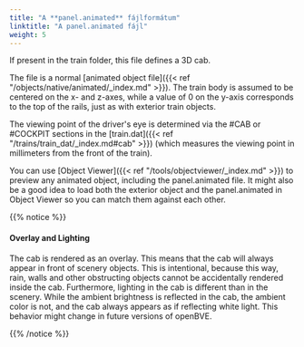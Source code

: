 ```yaml
---
title: "A **panel.animated** fájlformátum"
linktitle: "A panel.animated fájl"
weight: 5
---
```


If present in the train folder, this file defines a 3D cab.

The file is a normal [animated object file]({{< ref "/objects/native/animated/_index.md" >}}). The train body is assumed to be centered on the x- and z-axes, while a value of 0 on the y-axis corresponds to the top of the rails, just as with exterior train objects.

The viewing point of the driver's eye is determined via the #CAB or #COCKPIT sections in the [train.dat]({{< ref "/trains/train_dat/_index.md#cab" >}}) (which measures the viewing point in millimeters from the front of the train).

You can use [Object Viewer]({{< ref "/tools/objectviewer/_index.md" >}}) to preview any animated object, including the panel.animated file. It might also be a good idea to load both the exterior object and the panel.animated in Object Viewer so you can match them against each other.

{{% notice %}}

#### Overlay and Lighting

The cab is rendered as an overlay. This means that the cab will always appear in front of scenery objects. This is intentional, because this way, rain, walls and other obstructing objects cannot be accidentally rendered inside the cab. Furthermore, lighting in the cab is different than in the scenery. While the ambient brightness is reflected in the cab, the ambient color is not, and the cab always appears as if reflecting white light. This behavior might change in future versions of openBVE.

{{% /notice %}}